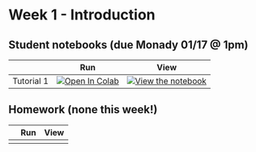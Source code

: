 # Week 1 - Introduction

## Student notebooks (due Monady 01/17 @ 1pm)

|   | Run | View |
| - | --- | ---- |
| Tutorial 1 | [![Open In Colab](https://colab.research.google.com/assets/colab-badge.svg)](https://colab.research.google.com/github/CIS-522/course-content/blob/main/W01_Introduction/students/CIS_522_W1D1_Tutorial_–_Student_Version.ipynb) | [![View the notebook](https://img.shields.io/badge/render-nbviewer-orange.svg)](https://nbviewer.jupyter.org/github/CIS-522/course-content/blob/main/W01_Introduction/students/CIS_522_W1D1_Tutorial_–_Student_Version.ipynb?flush_cache=true) |


## Homework (none this week!)
|   | Run | View |
| - | --- | ---- |
|  |  |

